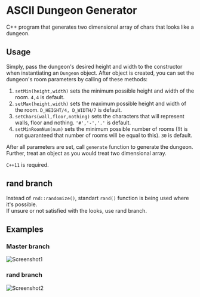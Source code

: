 # ASCII Dungeon Generator
C++ program that generates two dimensional array of chars that looks like a dungeon. 

## Usage
Simply, pass the dungeon's desired height and width to the constructor when
instantiating an `Dungeon` object. After object is created, you can set the dungeon's room parameters by calling of these methods:  
1. `setMin(height,width)` sets the minimum possible height and width of the room. `4,4` is default.  
2. `setMax(height,width)` sets the maximum possible height and width of the room. `D_HEIGHT/4, D_WIDTH/7` is default.  
3. `setChars(wall,floor,nothing)` sets the characters that will represent walls, floor and nothing. `'#','-','.'` is default.  
4. `setMinRoomNum(num)` sets the minimum possible number of rooms (!It is not guaranteed that number of rooms will be equal to this). `30` is default.  

After all parameters are set, call `generate` function to generate the dungeon. Further, treat an object as you would treat two dimensional array.    
  
`C++11` is required.

## rand branch
Instead of `rnd::randomize()`, standart `rand()` function is being used where it's possible.  
If unsure or not satisfied with the looks, use rand branch.

## Examples
### Master branch
![Screenshot1](https://github.com/7Y3RPXK3ETDCNRDD/dungeon_generator/blob/screenshots/Screenshots/example.png)

### rand branch
![Screenshot2](https://github.com/7Y3RPXK3ETDCNRDD/dungeon_generator/blob/screenshots/Screenshots/2015-08-14-1439496514.png)
